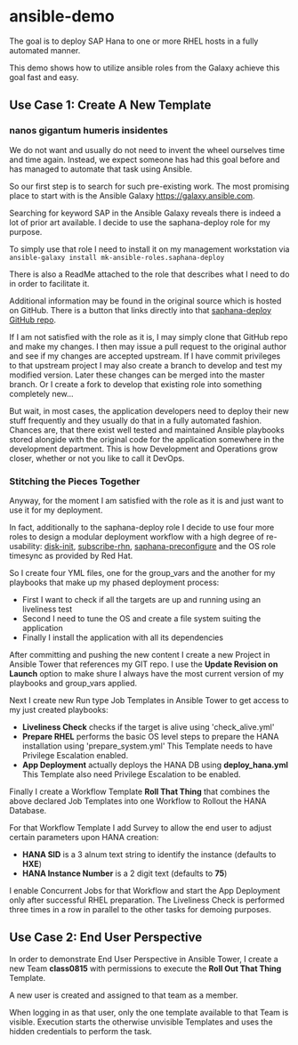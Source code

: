 # ansible-demo

The goal is to deploy SAP Hana to one or more RHEL hosts in a fully automated
manner.


This demo shows how to utilize ansible roles from the Galaxy achieve this goal
fast and easy.


## Use Case 1: Create A New Template

### nanos gigantum humeris insidentes

We do not want and usually do not need to invent the wheel ourselves time and
time again.  Instead, we expect someone has had this goal before and has
managed to automate that task using Ansible.

So our first step is to search for such pre-existing work. The most promising
place to start with is the Ansible Galaxy https://galaxy.ansible.com.

Searching for keyword SAP in the Ansible Galaxy reveals there is indeed a lot
of prior art available. I decide to use the saphana-deploy role for my purpose.

To simply use that role I need to install it on my management workstation via
```ansible-galaxy install mk-ansible-roles.saphana-deploy```

There is also a ReadMe attached to the role that describes what I need to do
in order to facilitate it.

Additional information may be found in the original source which is hosted on
GitHub.  There is a button that links directly into that
[saphana-deploy GitHub repo](https://github.com/mk-ansible-roles/saphana-deploy).

If I am not satisfied with the role as it is, I may simply clone that GitHub
repo and make my changes. I then may issue a pull request to the original
author and see if my changes are accepted upstream. If I have commit privileges
to that upstream project I may also create a branch to develop and test my
modified version. Later these changes can be merged into the master branch. Or
I create a fork to develop that existing role into something completely new...

But wait, in most cases, the application developers need to deploy their new
stuff frequently and they usually do that in a fully automated fashion. Chances
are, that there exist well tested and maintained Ansible playbooks stored
alongide with the original code for the application somewhere in the
development department. This is how Development and Operations grow closer,
whether or not you like to call it DevOps.

### Stitching the Pieces Together

Anyway, for the moment I am satisfied with the role as it is and just want to
use it for my deployment.

In fact, additionally to the saphana-deploy role I decide to use four more roles
to design a modular deployment workflow with a high degree of re-usability: [disk-init](https://github.com/mk-ansible-roles/disk-init), [subscribe-rhn](https://github.com/mk-ansible-roles/subscribe-rhn), [saphana-preconfigure](https://github.com/mk-ansible-roles/saphana-preconfigure) and the OS role timesync as provided by Red Hat.

So I create four YML files, one for the group_vars and the another for my playbooks
that make up my phased deployment process:

* First I want to check if all the targets are up and running using an liveliness test
* Second I need to tune the OS and create a file system suiting the application
* Finally I install the application with all its dependencies


After committing and pushing the new content I create a new Project in Ansible
Tower that references my GIT repo. I use the **Update Revision on Launch**
option to make shure I always have the most current version of my playbooks and
group_vars applied.

Next I create new Run type Job Templates in Ansible Tower to get access to my just created playbooks:

* **Liveliness Check** checks if the target is alive using 'check_alive.yml'
* **Prepare RHEL**  performs the basic OS level steps to prepare the HANA installation using 'prepare_system.yml'
  This Template needs to have Privilege Escalation enabled.
* **App Deployment** actually deploys the HANA DB using **deploy_hana.yml**
  This Template also need Privilege Escalation to be enabled.

Finally I create a Workflow Template **Roll That Thing** that combines the
above declared Job Templates into one Workflow to Rollout the HANA Database.

For that Workflow Template I add Survey to allow the end user to adjust certain parameters upon HANA creation:

* **HANA SID** is a 3 alnum text string to identify the instance (defaults to **HXE**)
* **HANA Instance Number** is a 2 digit text (defaults to **75**)

I enable Concurrent Jobs for that Workflow and start the App Deployment only
after successful RHEL preparation. The Liveliness Check is performed three
times in a row in parallel to the other tasks for demoing purposes.

## Use Case 2: End User Perspective

In order to demonstrate End User Perspective in Ansible Tower, I create a new Team **class0815** with permissions to execute the **Roll Out That Thing** Template.

A new user is created and assigned to that team as a member.

When logging in as that user, only the one template available to that Team is
visible. Execution starts the otherwise unvisible Templates and uses the hidden
credentials to perform the task.

